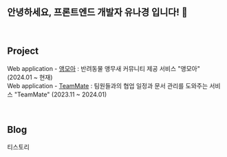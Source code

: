 
<!--
**shiningKyung/shiningKyung** is a ✨ _special_ ✨ repository because its `README.md` (this file) appears on your GitHub profile.

Here are some ideas to get you started:

- 🔭 I’m currently working on ...
- 🌱 I’m currently learning ...
- 👯 I’m looking to collaborate on ...Cancel changes
- 🤔 I’m looking for help with ...
- 💬 Ask me about ...
- 📫 How to reach me: ...
- 😄 Pronouns: ...
- ⚡ Fun fact: ...👋
-->

<!-- <img src="https://capsule-render.vercel.app/api?type=waving&color=auto&height=300&section=header&text=Nakyung%You&fontSize=90" /> -->
<h2>안녕하세요, 프론트엔드 개발자 유나경 입니다! 👋</h2>
<p>
  
</p>
<br>

<h2>Project</h2>

Web application - [앵모아](https://github.com/AngMoa) : 반려동물 앵무새 커뮤니티 제공 서비스 "앵모아" (2024.01 ~ 현재)<br/>
Web application - [TeamMate](https://github.com/100backfro-improvement/teammate) : 팀원들과의 협업 일정과 문서 관리를 도와주는 서비스 "TeamMate" (2023.11 ~ 2024.01)

<br/>

<h2>Blog</h2>
<p>
  티스토리
</p>
<br>

<!--  <h2>Education</h2>
<p>
  제로베이스 16기 프론트엔드 스쿨 (2023.06 ~ 2024.01)<br />
</p>
 -->
 
<!--
<h3 align="center">🛠Tech Stack🛠</h3>
<div align="center">
  <img src="https://img.shields.io/badge/JavaScript-F7DF1E?style=flat-square&logo=JavaScript&logoColor=white"/>
  <img src="https://img.shields.io/badge/React-61DAFB?style=flat-square&logo=React&logoColor=white"/>
  <img src="https://img.shields.io/badge/CSS-1572B6?style=flat-square&logo=CSS3&logoColor=white"/><br>
  <img src="https://img.shields.io/badge/MySQL-4479A1?style=flat-square&logo=MySQL&logoColor=white"/>
  <img src="https://img.shields.io/badge/Python-3776AB?style=flat-square&logo=Python&logoColor=white"/>
</div>
-->
<br><br>

<!--
<h3 align="center">✨Me✨</h3>
<div align="center">
  <img src="https://img.shields.io/badge/Gmail-EA4335?style=flat-square&logo=Gmail&logoColor=white"/>
</div>
-->
<br>

<!--
<img src="https://capsule-render.vercel.app/api?type=waving&color=auto&height=100&section=footer&text=&fontSize=90" />
-->

